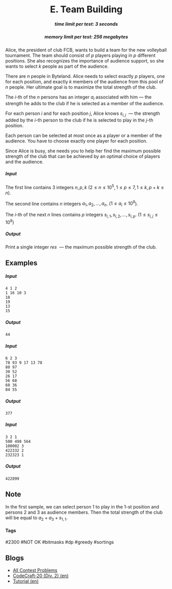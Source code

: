 <h1 style='text-align: center;'> E. Team Building</h1>

<h5 style='text-align: center;'>time limit per test: 3 seconds</h5>
<h5 style='text-align: center;'>memory limit per test: 256 megabytes</h5>

Alice, the president of club FCB, wants to build a team for the new volleyball tournament. The team should consist of $p$ players playing in $p$ different positions. She also recognizes the importance of audience support, so she wants to select $k$ people as part of the audience.

There are $n$ people in Byteland. Alice needs to select exactly $p$ players, one for each position, and exactly $k$ members of the audience from this pool of $n$ people. Her ultimate goal is to maximize the total strength of the club.

The $i$-th of the $n$ persons has an integer $a_{i}$ associated with him — the strength he adds to the club if he is selected as a member of the audience.

For each person $i$ and for each position $j$, Alice knows $s_{i, j}$  — the strength added by the $i$-th person to the club if he is selected to play in the $j$-th position.

Each person can be selected at most once as a player or a member of the audience. You have to choose exactly one player for each position.

Since Alice is busy, she needs you to help her find the maximum possible strength of the club that can be achieved by an optimal choice of players and the audience.

##### Input

The first line contains $3$ integers $n,p,k$ ($2 \leq n \leq 10^{5}, 1 \leq p \leq 7, 1 \le k, p+k \le n$).

The second line contains $n$ integers $a_{1},a_{2},\ldots,a_{n}$. ($1 \leq a_{i} \leq 10^{9}$).

The $i$-th of the next $n$ lines contains $p$ integers $s_{i, 1}, s_{i, 2}, \dots, s_{i, p}$. ($1 \leq s_{i,j} \leq 10^{9}$)

##### Output

Print a single integer ${res}$  — the maximum possible strength of the club.

## Examples

##### Input


```text
4 1 2
1 16 10 3
18
19
13
15
```
##### Output


```text
44
```
##### Input


```text
6 2 3
78 93 9 17 13 78
80 97
30 52
26 17
56 68
60 36
84 55
```
##### Output


```text
377
```
##### Input


```text
3 2 1
500 498 564
100002 3
422332 2
232323 1
```
##### Output


```text
422899
```
## Note

In the first sample, we can select person $1$ to play in the $1$-st position and persons $2$ and $3$ as audience members. Then the total strength of the club will be equal to $a_{2}+a_{3}+s_{1,1}$.



#### Tags 

#2300 #NOT OK #bitmasks #dp #greedy #sortings 

## Blogs
- [All Contest Problems](../CodeCraft-20_(Div._2).md)
- [CodeCraft-20 (Div. 2) (en)](../blogs/CodeCraft-20_(Div._2)_(en).md)
- [Tutorial (en)](../blogs/Tutorial_(en).md)
